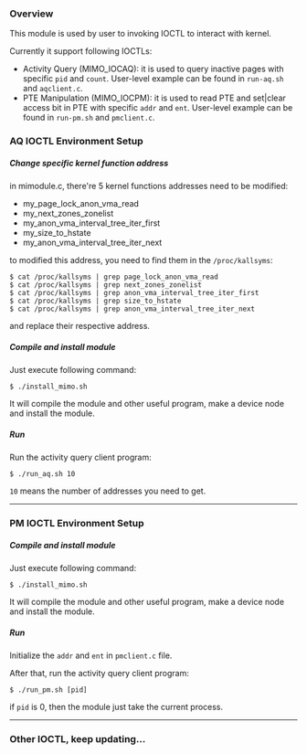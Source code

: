### Overview

This module is used by user to invoking IOCTL to interact with kernel.

Currently it support following IOCTLs:

* Activity Query (MIMO\_IOCAQ): it is used to query inactive pages with specific `pid` and `count`. User-level example can be found in `run-aq.sh` and `aqclient.c`.
* PTE Manipulation (MIMO\_IOCPM): it is used to read PTE and set|clear access bit in PTE with specific `addr` and `ent`. User-level example can be found in `run-pm.sh` and `pmclient.c`.


### AQ IOCTL Environment Setup

##### Change specific kernel function address

in mimodule.c, there're 5 kernel functions addresses need to be modified:

* my\_page\_lock\_anon\_vma\_read
* my\_next\_zones\_zonelist
* my\_anon\_vma\_interval\_tree\_iter\_first
* my\_size\_to\_hstate
* my\_anon\_vma\_interval\_tree\_iter\_next

to modified this address, you need to find them in the `/proc/kallsyms`:

    $ cat /proc/kallsyms | grep page_lock_anon_vma_read
    $ cat /proc/kallsyms | grep next_zones_zonelist
    $ cat /proc/kallsyms | grep anon_vma_interval_tree_iter_first
    $ cat /proc/kallsyms | grep size_to_hstate
    $ cat /proc/kallsyms | grep anon_vma_interval_tree_iter_next

and replace their respective address.

##### Compile and install module

Just execute following command:

    $ ./install_mimo.sh

It will compile the module and other useful program, make a device node and install the module.

##### Run

Run the activity query client program:

    $ ./run_aq.sh 10

`10` means the number of addresses you need to get.

------

### PM IOCTL Environment Setup

##### Compile and install module

Just execute following command:

    $ ./install_mimo.sh

It will compile the module and other useful program, make a device node and install the module.

##### Run

Initialize the `addr` and `ent` in `pmclient.c` file.

After that, run the activity query client program:

    $ ./run_pm.sh [pid] 

if `pid` is 0, then the module just take the current process.

------

### Other IOCTL, keep updating...
